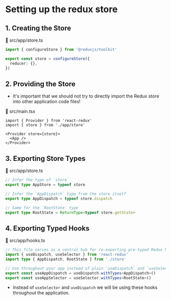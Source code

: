 # Setting up the redux store

## 1. Creating the Store

📁 src/app/store.ts

```ts
import { configureStore } from '@reduxjs/toolkit'

export const store = configureStore({
  reducer: {},
})
```

## 2. Providing the Store

- It's important that we should not try to directly import the Redux store into other application code files!
 
📁 src/main.tsx

```tsx
import { Provider } from 'react-redux'
import { store } from './app/store'

<Provider store={store}>
  <App />
</Provider>
```

## 3. Exporting Store Types

📁 src/app/store.ts

```ts
// Infer the type of `store`
export type AppStore = typeof store

// Infer the `AppDispatch` type from the store itself
export type AppDispatch = typeof store.dispatch

// Same for the `RootState` type
export type RootState = ReturnType<typeof store.getState>

```


## 4. Exporting Typed Hooks

📁 src/app/hooks.ts

```ts
// This file serves as a central hub for re-exporting pre-typed Redux hooks.
import { useDispatch, useSelector } from 'react-redux'
import type { AppDispatch, RootState } from './store'

// Use throughout your app instead of plain `useDispatch` and `useSelector`
export const useAppDispatch = useDispatch.withTypes<AppDispatch>()
export const useAppSelector = useSelector.withTypes<RootState>()
```
- Instead of `useSelector` and `useDispatch` we will be using these hooks throughout the application.
